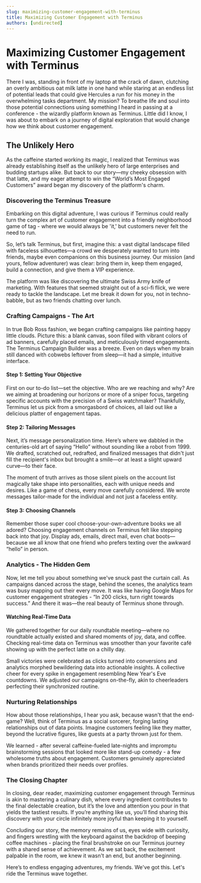 ```yaml
---
slug: maximizing-customer-engagement-with-terminus
title: Maximizing Customer Engagement with Terminus
authors: [undirected]
---
```



# Maximizing Customer Engagement with Terminus

There I was, standing in front of my laptop at the crack of dawn, clutching an overly ambitious oat milk latte in one hand while staring at an endless list of potential leads that could give Hercules a run for his money in the overwhelming tasks department. My mission? To breathe life and soul into those potential connections using something I heard in passing at a conference - the wizardly platform known as Terminus. Little did I know, I was about to embark on a journey of digital exploration that would change how we think about customer engagement.

## The Unlikely Hero

As the caffeine started working its magic, I realized that Terminus was already establishing itself as the unlikely hero of large enterprises and budding startups alike. But back to our story—my cheeky obsession with that latte, and my eager attempt to win the “World’s Most Engaged Customers” award began my discovery of the platform's charm.

### Discovering the Terminus Treasure

Embarking on this digital adventure, I was curious if Terminus could really turn the complex art of customer engagement into a friendly neighborhood game of tag - where we would always be 'it,' but customers never felt the need to run. 

So, let’s talk Terminus, but first, imagine this: a vast digital landscape filled with faceless silhouettes—a crowd we desperately wanted to turn into friends, maybe even companions on this business journey. Our mission (and yours, fellow adventurer) was clear: bring them in, keep them engaged, build a connection, and give them a VIP experience.

The platform was like discovering the ultimate Swiss Army knife of marketing. With features that seemed straight out of a sci-fi flick, we were ready to tackle the landscape. Let me break it down for you, not in techno-babble, but as two friends chatting over lunch. 

### Crafting Campaigns - The Art

In true Bob Ross fashion, we began crafting campaigns like painting happy little clouds. Picture this: a blank canvas, soon filled with vibrant colors of ad banners, carefully placed emails, and meticulously timed engagements. The Terminus Campaign Builder was a breeze. Even on days when my brain still danced with cobwebs leftover from sleep—it had a simple, intuitive interface.

#### Step 1: Setting Your Objective

First on our to-do list—set the objective. Who are we reaching and why? Are we aiming at broadening our horizons or more of a sniper focus, targeting specific accounts with the precision of a Swiss watchmaker? Thankfully, Terminus let us pick from a smorgasbord of choices, all laid out like a delicious platter of engagement tapas.

#### Step 2: Tailoring Messages

Next, it’s message personalization time. Here’s where we dabbled in the centuries-old art of saying “Hello” without sounding like a robot from 1999. We drafted, scratched out, redrafted, and finalized messages that didn't just fill the recipient's inbox but brought a smile—or at least a slight upward curve—to their face.

The moment of truth arrives as those silent pixels on the account list magically take shape into personalities, each with unique needs and desires. Like a game of chess, every move carefully considered. We wrote messages tailor-made for the individual and not just a faceless entity.

#### Step 3: Choosing Channels

Remember those super cool choose-your-own-adventure books we all adored? Choosing engagement channels on Terminus felt like stepping back into that joy. Display ads, emails, direct mail, even chat boots—because we all know that one friend who prefers texting over the awkward “hello” in person.

### Analytics - The Hidden Gem

Now, let me tell you about something we've snuck past the curtain call. As campaigns danced across the stage, behind the scenes, the analytics team was busy mapping out their every move. It was like having Google Maps for customer engagement strategies - “In 200 clicks, turn right towards success.” And there it was—the real beauty of Terminus shone through.

#### Watching Real-Time Data

We gathered together for our daily roundtable meeting—where no roundtable actually existed and shared moments of joy, data, and coffee. Checking real-time data on Terminus was smoother than your favorite café showing up with the perfect latte on a chilly day.

Small victories were celebrated as clicks turned into conversions and analytics morphed bewildering data into actionable insights. A collective cheer for every spike in engagement resembling New Year's Eve countdowns. We adjusted our campaigns on-the-fly, akin to cheerleaders perfecting their synchronized routine.

### Nurturing Relationships

How about those relationships, I hear you ask, because wasn't that the end-game? Well, think of Terminus as a social sorcerer, forging lasting relationships out of data points. Imagine customers feeling like they matter, beyond the lucrative figures, like guests at a party thrown just for them.

We learned - after several caffeine-fueled late-nights and impromptu brainstorming sessions that looked more like stand-up comedy - a few wholesome truths about engagement. Customers genuinely appreciated when brands prioritized their needs over profiles.

### The Closing Chapter

In closing, dear reader, maximizing customer engagement through Terminus is akin to mastering a culinary dish, where every ingredient contributes to the final delectable creation, but it’s the love and attention you pour in that yields the tastiest results. If you’re anything like us, you’ll find sharing this discovery with your circle infinitely more joyful than keeping it to yourself.

Concluding our story, the memory remains of us, eyes wide with curiosity, and fingers wrestling with the keyboard against the backdrop of beeping coffee machines - placing the final brushstroke on our Terminus journey with a shared sense of achievement. As we sat back, the excitement palpable in the room, we knew it wasn't an end, but another beginning.

Here’s to endless engaging adventures, my friends. We've got this. Let's ride the Terminus wave together.